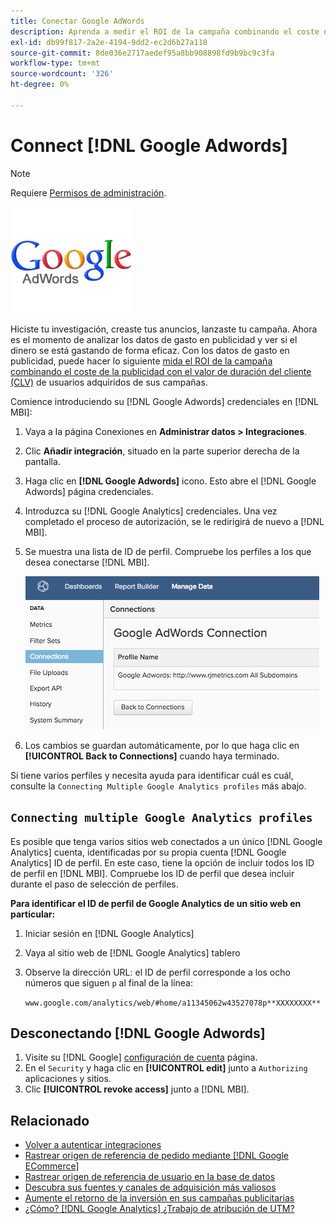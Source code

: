 ```yaml
---
title: Conectar Google AdWords
description: Aprenda a medir el ROI de la campaña combinando el coste de la publicidad con el valor de duración del cliente (CLV) de los usuarios adquiridos de las campañas.
exl-id: db99f817-2a2e-4194-9dd2-ec2d6b27a118
source-git-commit: 8de036e2717aedef95a8bb908898fd9b9bc9c3fa
workflow-type: tm+mt
source-wordcount: '326'
ht-degree: 0%

---
```


# Connect [!DNL Google Adwords]

>[!NOTE]
>
>Requiere [Permisos de administración](../../../administrator/user-management/user-management.md).

![](../../../assets/Google_Adwords_logo.png)

Hiciste tu investigación, creaste tus anuncios, lanzaste tu campaña. Ahora es el momento de analizar los datos de gasto en publicidad y ver si el dinero se está gastando de forma eficaz. Con los datos de gasto en publicidad, puede hacer lo siguiente [mida el ROI de la campaña combinando el coste de la publicidad con el valor de duración del cliente (CLV)](../../analysis/roi-ad-camp.md) de usuarios adquiridos de sus campañas.

Comience introduciendo su [!DNL Google Adwords] credenciales en [!DNL MBI]:

1. Vaya a la página Conexiones en **Administrar datos > Integraciones**.
1. Clic **Añadir integración**, situado en la parte superior derecha de la pantalla.
1. Haga clic en **[!DNL Google Adwords]** icono. Esto abre el [!DNL Google Adwords] página credenciales.
1. Introduzca su [!DNL Google Analytics] credenciales. Una vez completado el proceso de autorización, se le redirigirá de nuevo a [!DNL MBI].
1. Se muestra una lista de ID de perfil. Compruebe los perfiles a los que desea conectarse [!DNL MBI].

   ![](../../../assets/cnnct-profile.png)

1. Los cambios se guardan automáticamente, por lo que haga clic en **[!UICONTROL Back to Connections]** cuando haya terminado.

Si tiene varios perfiles y necesita ayuda para identificar cuál es cuál, consulte la `Connecting Multiple Google Analytics profiles` más abajo.

## `Connecting multiple Google Analytics profiles`

Es posible que tenga varios sitios web conectados a un único [!DNL Google Analytics] cuenta, identificadas por su propia cuenta [!DNL Google Analytics] ID de perfil. En este caso, tiene la opción de incluir todos los ID de perfil en [!DNL MBI]. Compruebe los ID de perfil que desea incluir durante el paso de selección de perfiles.

**Para identificar el ID de perfil de Google Analytics de un sitio web en particular:**

1. Iniciar sesión en [!DNL Google Analytics]
1. Vaya al sitio web de [!DNL Google Analytics] tablero
1. Observe la dirección URL: el ID de perfil corresponde a los ocho números que siguen `p` al final de la línea:

   `www.google.com/analytics/web/#home/a11345062w43527078p**XXXXXXXX**`

## Desconectando [!DNL Google Adwords]

1. Visite su [!DNL Google] [configuración de cuenta](https://www.google.com/account/about/?hl=en) página.
1. En el `Security` y haga clic en **[!UICONTROL edit]** junto a `Authorizing` aplicaciones y sitios.
1. Clic **[!UICONTROL revoke access]** junto a [!DNL MBI].

## Relacionado

* [Volver a autenticar integraciones](https://experienceleague.adobe.com/docs/commerce-knowledge-base/kb/how-to/mbi-reauthenticating-integrations.html?lang=en)
* [Rastrear origen de referencia de pedido mediante [!DNL Google ECommerce]](../integrations/google-ecommerce.md)
* [Rastrear origen de referencia de usuario en la base de datos](../../analysis/google-track-user-acq.md)
* [Descubra sus fuentes y canales de adquisición más valiosos](../../analysis/most-value-source-channel.md)
* [Aumente el retorno de la inversión en sus campañas publicitarias](../../analysis/roi-ad-camp.md)
* [¿Cómo? [!DNL Google Analytics] ¿Trabajo de atribución de UTM?](../../analysis/utm-attributes.md)
